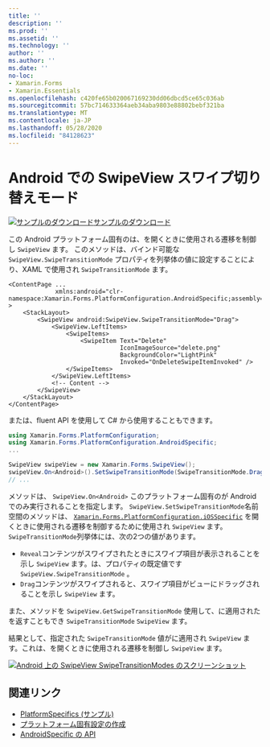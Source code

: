 ```yaml
---
title: ''
description: ''
ms.prod: ''
ms.assetid: ''
ms.technology: ''
author: ''
ms.author: ''
ms.date: ''
no-loc:
- Xamarin.Forms
- Xamarin.Essentials
ms.openlocfilehash: c420fe65b020067169230dd06dbcd5ce65c036ab
ms.sourcegitcommit: 57bc714633364aeb34aba9803e88802bebf321ba
ms.translationtype: MT
ms.contentlocale: ja-JP
ms.lasthandoff: 05/28/2020
ms.locfileid: "84128623"
---
```

# <a name="swipeview-swipe-transition-mode-on-android"></a>Android での SwipeView スワイプ切り替えモード

[![サンプルのダウンロード](~/media/shared/download.png)サンプルのダウンロード](https://docs.microsoft.com/samples/xamarin/xamarin-forms-samples/userinterface-platformspecifics)

この Android プラットフォーム固有のは、を開くときに使用される遷移を制御し `SwipeView` ます。 このメソッドは、バインド可能な `SwipeView.SwipeTransitionMode` プロパティを列挙体の値に設定することにより、XAML で使用され `SwipeTransitionMode` ます。

```xaml
<ContentPage ...
             xmlns:android="clr-namespace:Xamarin.Forms.PlatformConfiguration.AndroidSpecific;assembly=Xamarin.Forms.Core" >
    <StackLayout>
        <SwipeView android:SwipeView.SwipeTransitionMode="Drag">
            <SwipeView.LeftItems>
                <SwipeItems>
                    <SwipeItem Text="Delete"
                               IconImageSource="delete.png"
                               BackgroundColor="LightPink"
                               Invoked="OnDeleteSwipeItemInvoked" />
                </SwipeItems>
            </SwipeView.LeftItems>
            <!-- Content -->
        </SwipeView>
    </StackLayout>
</ContentPage>
```

または、fluent API を使用して C# から使用することもできます。

```csharp
using Xamarin.Forms.PlatformConfiguration;
using Xamarin.Forms.PlatformConfiguration.AndroidSpecific;
...

SwipeView swipeView = new Xamarin.Forms.SwipeView();
swipeView.On<Android>().SetSwipeTransitionMode(SwipeTransitionMode.Drag);
// ...
```

メソッドは、 `SwipeView.On<Android>` このプラットフォーム固有のが Android でのみ実行されることを指定します。 `SwipeView.SetSwipeTransitionMode`名前空間のメソッドは、 [`Xamarin.Forms.PlatformConfiguration.iOSSpecific`](xref:Xamarin.Forms.PlatformConfiguration.iOSSpecific) を開くときに使用される遷移を制御するために使用され `SwipeView` ます。 `SwipeTransitionMode`列挙体には、次の2つの値があります。

- `Reveal`コンテンツがスワイプされたときにスワイプ項目が表示されることを示し `SwipeView` ます。は、プロパティの既定値です `SwipeView.SwipeTransitionMode` 。
- `Drag`コンテンツがスワイプされると、スワイプ項目がビューにドラッグされることを示し `SwipeView` ます。

また、メソッドを `SwipeView.GetSwipeTransitionMode` 使用して、に適用されたを返すこともでき `SwipeTransitionMode` `SwipeView` ます。

結果として、指定された `SwipeTransitionMode` 値がに適用され `SwipeView` ます。これは、を開くときに使用される遷移を制御し `SwipeView` ます。

[![Android 上の SwipeView SwipeTransitionModes のスクリーンショット](swipeview-swipetransitionmode-images/swipetransitionmode.png "Android での SwipeTransitionModes")](swipeview-swipetransitionmode-images/swipetransitionmode-large.png#lightbox "Android での SwipeTransitionModes")

## <a name="related-links"></a>関連リンク

- [PlatformSpecifics (サンプル)](https://docs.microsoft.com/samples/xamarin/xamarin-forms-samples/userinterface-platformspecifics)
- [プラットフォーム固有設定の作成](~/xamarin-forms/platform/platform-specifics/index.md#creating-platform-specifics)
- [AndroidSpecific の API](xref:Xamarin.Forms.PlatformConfiguration.AndroidSpecific)

